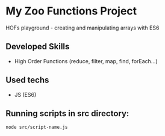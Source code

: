 # My Zoo Functions Project

HOFs playground - creating and manipulating arrays with ES6 

## Developed Skills

- High Order Functions (reduce, filter, map, find, forEach...)

## Used techs

- JS (ES6)

## Running scripts in src directory:

    node src/script-name.js
